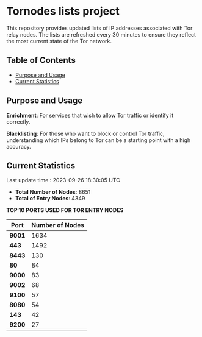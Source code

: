# Tornodes lists project

This repository provides updated lists of IP addresses associated with Tor relay nodes. The lists are refreshed every 30 minutes to ensure they reflect the most current state of the Tor network.

## Table of Contents

- [Purpose and Usage](#purpose-and-usage)
- [Current Statistics](#current-statistics)


## Purpose and Usage

**Enrichment**: For services that wish to allow Tor traffic or identify it correctly.

**Blacklisting**: For those who want to block or control Tor traffic, understanding which IPs belong to Tor can be a starting point with a high accuracy.

## Current Statistics

Last update time : 2023-09-26 18:30:05 UTC

- **Total Number of Nodes**: 8651
- **Total of Entry Nodes**: 4349

**TOP 10 PORTS USED FOR TOR ENTRY NODES**

| **Port** | **Number of Nodes** |
|------|-----------------|
| **9001**   | 1634  |
| **443**   | 1492  |
| **8443**   | 130  |
| **80**   | 84  |
| **9000**   | 83  |
| **9002**   | 68  |
| **9100**   | 57  |
| **8080**   | 54  |
| **143**   | 42  |
| **9200**   | 27  |

